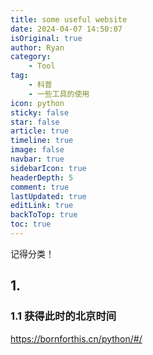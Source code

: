 ```yaml
---
title: some useful website
date: 2024-04-07 14:50:07
isOriginal: true
author: Ryan
category:
    - Tool
tag:
    - 科普
    - 一些工具的使用
icon: python
sticky: false
star: false
article: true
timeline: true
image: false
navbar: true
sidebarIcon: true
headerDepth: 5
comment: true
lastUpdated: true
editLink: true
backToTop: true
toc: true
---
```






记得分类！

## 1.

### 1.1 获得此时的北京时间

https://bornforthis.cn/python/#/
